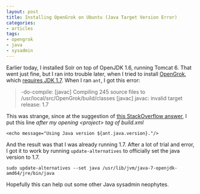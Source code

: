 ```yaml
---
layout: post
title: Installing OpenGrok on Ubuntu (Java Target Version Error)
categories:
- articles
tags:
- opengrok
- java
- sysadmin
---
```


Earlier today, I installed Solr on top of OpenJDK 1.6, running Tomcat 6. That went just fine, but I ran into trouble later, when I tried to install [OpenGrok][1], which [requires JDK 1.7][2]. When I ran `ant`, I got this error:

> -do-compile:
    [javac] Compiling 245 source files to /usr/local/src/OpenGrok/build/classes
    [javac] javac: invalid target release: 1.7

This was strange, since at the suggestion of [this StackOverflow answer][3], I put this line *after my opening \<project\> tag of build.xml*

    <echo message="Using Java version ${ant.java.version}."/>

And the result was that I was already running 1.7. After a lot of trial and error, I got it to work by running `update-alternatives` to officially set the java version to 1.7.

    sudo update-alternatives --set java /usr/lib/jvm/java-7-openjdk-amd64/jre/bin/java

Hopefully this can help out some other Java sysadmin neophytes.


[1]: http://opengrok.github.io/OpenGrok/
[2]: https://github.com/OpenGrok/OpenGrok/wiki/How-to-build-OpenGrok-from-source
[3]: http://stackoverflow.com/questions/4956209/problem-in-ant-build-invalid-target-release
